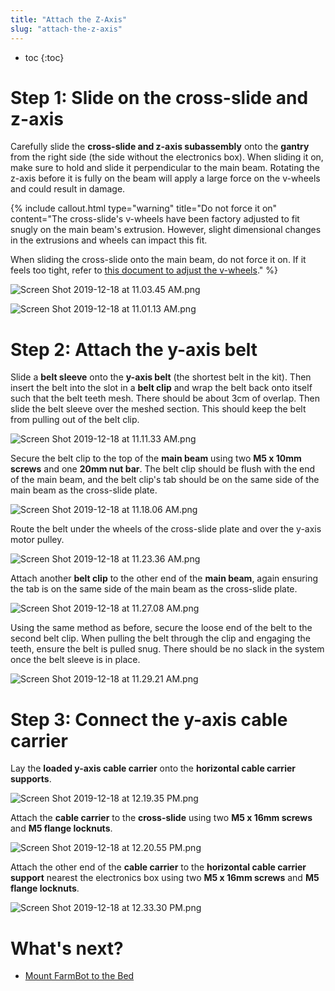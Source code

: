 ```yaml
---
title: "Attach the Z-Axis"
slug: "attach-the-z-axis"
---
```


* toc
{:toc}

# Step 1: Slide on the cross-slide and z-axis
Carefully slide the **cross-slide and z-axis subassembly** onto the **gantry** from the right side (the side without the electronics box). When sliding it on, make sure to hold and slide it perpendicular to the main beam. Rotating the z-axis before it is fully on the beam will apply a large force on the v-wheels and could result in damage.

{%
include callout.html
type="warning"
title="Do not force it on"
content="The cross-slide's v-wheels have been factory adjusted to fit snugly on the main beam's extrusion. However, slight dimensional changes in the extrusions and wheels can impact this fit.

When sliding the cross-slide onto the main beam, do not force it on. If it feels too tight, refer to [this document to adjust the v-wheels](../../Extras/eccentric-spacer-adjustment.md)."
%}



![Screen Shot 2019-12-18 at 11.03.45 AM.png](_images/Screen_Shot_2019-12-18_at_11.03.45_AM.png)



![Screen Shot 2019-12-18 at 11.01.13 AM.png](_images/Screen_Shot_2019-12-18_at_11.01.13_AM.png)

# Step 2: Attach the y-axis belt
Slide a **belt sleeve** onto the **y-axis belt** (the shortest belt in the kit). Then insert the belt into the slot in a **belt clip** and wrap the belt back onto itself such that the belt teeth mesh. There should be about 3cm of overlap. Then slide the belt sleeve over the meshed section. This should keep the belt from pulling out of the belt clip.

![Screen Shot 2019-12-18 at 11.11.33 AM.png](_images/Screen_Shot_2019-12-18_at_11.11.33_AM.png)

Secure the belt clip to the top of the **main beam** using two **M5 x 10mm screws** and one **20mm nut bar**. The belt clip should be flush with the end of the main beam, and the belt clip's tab should be on the same side of the main beam as the cross-slide plate.

![Screen Shot 2019-12-18 at 11.18.06 AM.png](_images/Screen_Shot_2019-12-18_at_11.18.06_AM.png)

Route the belt under the wheels of the cross-slide plate and over the y-axis motor pulley.

![Screen Shot 2019-12-18 at 11.23.36 AM.png](_images/Screen_Shot_2019-12-18_at_11.23.36_AM.png)

Attach another **belt clip** to the other end of the **main beam**, again ensuring the tab is on the same side of the main beam as the cross-slide plate.

![Screen Shot 2019-12-18 at 11.27.08 AM.png](_images/Screen_Shot_2019-12-18_at_11.27.08_AM.png)

Using the same method as before, secure the loose end of the belt to the second belt clip. When pulling the belt through the clip and engaging the teeth, ensure the belt is pulled snug. There should be no slack in the system once the belt sleeve is in place.

![Screen Shot 2019-12-18 at 11.29.21 AM.png](_images/Screen_Shot_2019-12-18_at_11.29.21_AM.png)

# Step 3: Connect the y-axis cable carrier
Lay the **loaded y-axis cable carrier** onto the **horizontal cable carrier supports**.

![Screen Shot 2019-12-18 at 12.19.35 PM.png](_images/Screen_Shot_2019-12-18_at_12.19.35_PM.png)

Attach the **cable carrier** to the **cross-slide** using two **M5 x 16mm screws** and **M5 flange locknuts**.

![Screen Shot 2019-12-18 at 12.20.55 PM.png](_images/Screen_Shot_2019-12-18_at_12.20.55_PM.png)

Attach the other end of the **cable carrier** to the **horizontal cable carrier support** nearest the electronics box using two **M5 x 16mm screws** and **M5 flange locknuts**.

![Screen Shot 2019-12-18 at 12.33.30 PM.png](_images/Screen_Shot_2019-12-18_at_12.33.30_PM.png)





# What's next?

 * [Mount FarmBot to the Bed](mount-farmbot-to-the-bed.md)
